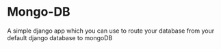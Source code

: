 # Mongo-DB
A simple django app which you can use to route your database from your default django database to mongoDB

